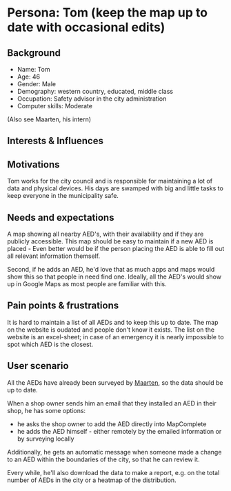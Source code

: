# Persona: Tom (keep the map up to date with occasional edits)

## Background

- Name: Tom
- Age: 46
- Gender: Male
- Demography: western country, educated, middle class
- Occupation: Safety advisor in the city administration
- Computer skills: Moderate

(Also see Maarten, his intern)

## Interests & Influences

## Motivations

Tom works for the city council and is responsible for maintaining a lot of data and physical devices.
His days are swamped with big and little tasks to keep everyone in the municipality safe.

## Needs and expectations

A map showing all nearby AED's, with their availability and if they are publicly accessible.
This map should be easy to maintain if a new AED is placed - 
Even better would be if the person placing the AED is able to fill out all relevant information themself.

Second, if he adds an AED, he'd love that as much apps and maps would show this so that people in need find one.
Ideally, all the AED's would show up in Google Maps as most people are familiar with this.

## Pain points & frustrations

It is hard to maintain a list of all AEDs and to keep this up to date.
The map on the website is oudated and people don't know it exists.
The list on the website is an excel-sheet; in case of an emergency it is nearly impossible to spot which AED is the closest.

## User scenario

All the AEDs have already been surveyed by [Maarten](./Maarten.md), so the data should be up to date.

When a shop owner sends him an email that they installed an AED in their shop, he has some options:

- he asks the shop owner to add the AED directly into MapComplete
- he adds the AED himself - either remotely by the emailed information or by surveying locally

Additionally, he gets an automatic message when someone made a change to an AED within the boundaries of the city, so that he can review it.

Every while, he'll also download the data to make a report, e.g. on the total number of AEDs in the city or a heatmap of the distribution.
